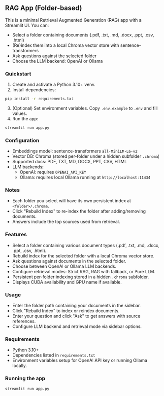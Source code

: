## RAG App (Folder-based)

This is a minimal Retrieval Augmented Generation (RAG) app with a Streamlit UI. You can:

- Select a folder containing documents (.pdf, .txt, .md, .docx, .ppt, .csv, .html)
- (Re)index them into a local Chroma vector store with sentence-transformers
- Ask questions against the selected folder
- Choose the LLM backend: OpenAI or Ollama

### Quickstart

1. Create and activate a Python 3.10+ venv.
2. Install dependencies:

```bash
pip install -r requirements.txt
```

3. (Optional) Set environment variables. Copy `.env.example` to `.env` and fill values.
4. Run the app:

```bash
streamlit run app.py
```

### Configuration

- Embeddings model: sentence-transformers `all-MiniLM-L6-v2`
- Vector DB: Chroma (stored per-folder under a hidden subfolder `.chroma`)
- Supported docs: PDF, TXT, MD, DOCX, PPT, CSV, HTML
- LLM backends:
  - OpenAI: requires `OPENAI_API_KEY`
  - Ollama: requires local Ollama running at `http://localhost:11434`

### Notes
- Each folder you select will have its own persistent index at `<folder>/.chroma`.
- Click "Rebuild Index" to re-index the folder after adding/removing documents.
- Answers include the top sources used from retrieval.

### Features

- Select a folder containing various document types (.pdf, .txt, .md, .docx, .ppt, .csv, .html).
- Rebuild index for the selected folder with a local Chroma vector store.
- Ask questions against documents in the selected folder.
- Choose between OpenAI or Ollama LLM backends.
- Configure retrieval modes: Strict RAG, RAG with fallback, or Pure LLM.
- Persistent per-folder indexing stored in a hidden `.chroma` subfolder.
- Displays CUDA availability and GPU name if available.

### Usage

- Enter the folder path containing your documents in the sidebar.
- Click "Rebuild Index" to index or reindex documents.
- Enter your question and click "Ask" to get answers with source references.
- Configure LLM backend and retrieval mode via sidebar options.

### Requirements

- Python 3.10+
- Dependencies listed in `requirements.txt`
- Environment variables setup for OpenAI API key or running Ollama locally.

### Running the app

```bash
streamlit run app.py
```

